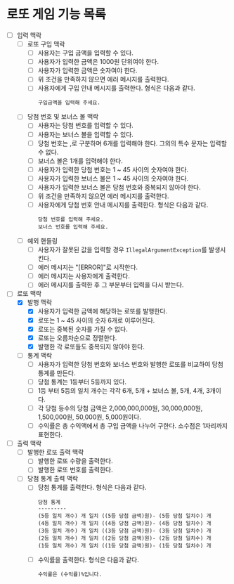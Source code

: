 # 로또 게임 기능 목록

* [ ] 입력 맥락
    * [ ] 로또 구입 맥락
        * [ ] 사용자는 구입 금액을 입력할 수 있다.
        * [ ] 사용자가 입력한 금액은 1000원 단위여야 한다.
        * [ ] 사용자가 입력한 금액은 숫자여야 한다.
        * [ ] 위 조건을 만족하지 않으면 에러 메시지를 출력한다.
        * [ ] 사용자에게 구입 안내 메시지를 출력한다. 형식은 다음과 같다.
          ```
          구입금액을 입력해 주세요.
          ```
    * [ ] 당첨 번호 및 보너스 볼 맥락
        * [ ] 사용자는 당첨 번호를 입력할 수 있다.
        * [ ] 사용자는 보너스 볼을 입력할 수 있다.
        * [ ] 당첨 번호는 ,로 구분하며 6개를 입력해야 한다. 그외의 특수 문자는 입력할 수 없다.
        * [ ] 보너스 볼은 1개를 입력해야 한다.
        * [ ] 사용자가 입력한 당첨 번호는 1 ~ 45 사이의 숫자여야 한다.
        * [ ] 사용자가 입력한 보너스 볼은 1 ~ 45 사이의 숫자여야 한다.
        * [ ] 사용자가 입력한 보너스 볼은 당첨 번호와 중복되지 않아야 한다.
        * [ ] 위 조건을 만족하지 않으면 에러 메시지를 출력한다.
        * [ ] 사용자에게 당첨 번호 안내 메시지를 출력한다. 형식은 다음과 같다.
          ```
          당첨 번호를 입력해 주세요.
          보너스 번호를 입력해 주세요.
          ```
    * [ ] 예외 핸들링
        * [ ] 사용자가 잘못된 값을 입력할 경우 `IllegalArgumentException`를 발생시킨다.
        * [ ] 에러 메시지는 "[ERROR]"로 시작한다.
        * [ ] 에러 메시지는 사용자에게 출력한다.
        * [ ] 에러 메시지를 출력한 후 그 부분부터 입력을 다시 받는다.
* [ ] 로또 맥락
    * [X] 발행 맥락
        * [X] 사용자가 입력한 금액에 해당하는 로또를 발행한다.
        * [X] 로또는 1 ~ 45 사이의 숫자 6개로 이루어진다.
        * [X] 로또는 중복된 숫자를 가질 수 없다.
        * [X] 로또는 오름차순으로 정렬한다.
        * [X] 발행한 각 로또들도 중복되지 않아야 한다.
    * [ ] 통계 맥락
        * [ ] 사용자가 입력한 당첨 번호와 보너스 번호와 발행한 로또를 비교하여 당첨 통계를 만든다.
        * [ ] 당첨 통계는 1등부터 5등까지 있다.
        * [ ] 1등 부터 5등의 일치 개수는 각각 6개, 5개 + 보너스 볼, 5개, 4개, 3개이다.
        * [ ] 각 당첨 등수의 당첨 금액은 2,000,000,000원, 30,000,000원, 1,500,000원, 50,000원, 5,000원이다.
        * [ ] 수익률은 총 수익액에서 총 구입 금액을 나누어 구한다. 소수점은 1자리까지 표현한다.
*  [ ] 출력 맥락
    * [ ] 발행한 로또 출력 맥락
        * [ ] 발행한 로또 수량을 출력한다.
        * [ ] 발행한 로또 번호를 출력한다.
    * [ ] 당첨 통계 출력 맥락
        * [ ] 당첨 통계를 출력한다. 형식은 다음과 같다.
          ```
          당첨 통계
          ---------
          (5등 일치 개수) 개 일치 ((5등 당첨 금액)원)- (5등 당첨 일치수) 개
          (4등 일치 개수) 개 일치 ((4등 당첨 금액)원)- (4등 당첨 일치수) 개
          (3등 일치 개수) 개 일치 ((3등 당첨 금액)원)- (3등 당첨 일치수) 개
          (2등 일치 개수) 개 일치 ((2등 당첨 금액)원)- (2등 당첨 일치수) 개
          (1등 일치 개수) 개 일치 ((1등 당첨 금액)원)- (1등 당첨 일치수) 개
          ```
        * [ ] 수익률을 출력한다. 형식은 다음과 같다.
          ```
          수익률은 (수익률)%입니다.
          ```
